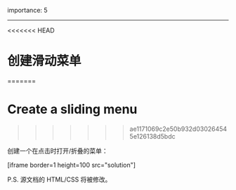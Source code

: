 importance: 5

---

<<<<<<< HEAD
# 创建滑动菜单
=======
# Create a sliding menu
>>>>>>> ae1171069c2e50b932d030264545e126138d5bdc

创建一个在点击时打开/折叠的菜单：

[iframe border=1 height=100 src="solution"]

P.S. 源文档的 HTML/CSS 将被修改。

